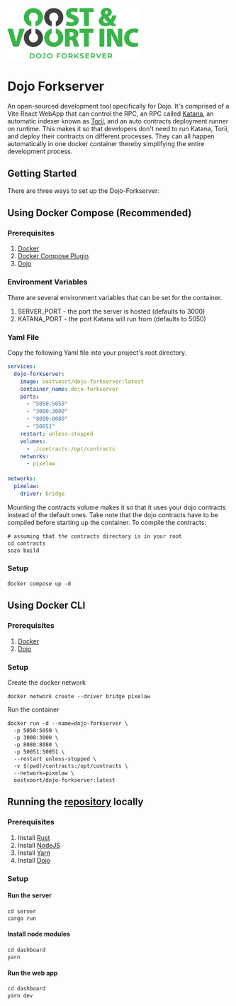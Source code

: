 ![](./assets/logo.png)
# Dojo Forkserver
An open-sourced development tool specifically for Dojo. It's comprised of a Vite React WebApp
that can control the RPC, an RPC called [Katana](https://book.dojoengine.org/toolchain/katana/overview.html),
an automatic indexer known as [Torii](https://book.dojoengine.org/toolchain/torii/overview.html),
and an auto contracts deployment runner on runtime. This makes it so that developers don't need
to run Katana, Torii, and deploy their contracts on different processes. They can all happen
automatically in one docker container thereby simplifying the entire development process.

## Getting Started
There are three ways to set up the Dojo-Forkserver:

## Using Docker Compose (Recommended)

### Prerequisites
1. [Docker](https://docs.docker.com/get-docker/)
2. [Docker Compose Plugin](https://docs.docker.com/compose/install/)
3. [Dojo](https://book.dojoengine.org/getting-started/quick-start.html)

### Environment Variables
There are several environment variables that can be set for the container.
1. SERVER_PORT - the port the server is hosted (defaults to 3000)
2. KATANA_PORT - the port Katana will run from (defaults to 5050)

### Yaml File
Copy the following Yaml file into your project's root directory.
````yaml
services:
  dojo-forkserver:
    image: oostvoort/dojo-forkserver:latest
    container_name: dojo-forkserver
    ports:
      - "5050:5050"
      - "3000:3000"
      - "8080:8080"
      - "50051"
    restart: unless-stopped
    volumes:
      - ./contracts:/opt/contracts
    networks:
      - pixelaw

networks:
  pixelaw:
    driver: bridge

````
Mounting the contracts volume makes it so that it uses your dojo contracts instead of the 
default ones. Take note that the dojo contracts have to be compiled before starting up the
container. To compile the contracts:

````shell
# assuming that the contracts directory is in your root
cd contracts
sozo build
````

### Setup
````shell
docker compose up -d
````

## Using Docker CLI

### Prerequisites
1. [Docker](https://docs.docker.com/get-docker/)
2. [Dojo](https://book.dojoengine.org/getting-started/quick-start.html)

### Setup
Create the docker network
````shell
docker network create --driver bridge pixelaw
````

Run the container
````shell
docker run -d --name=dojo-forkserver \
  -p 5050:5050 \
  -p 3000:3000 \
  -p 8080:8080 \
  -p 50051:50051 \
  --restart unless-stopped \
  -v $(pwd)/contracts:/opt/contracts \
  --network=pixelaw \
  oostvoort/dojo-forkserver:latest
````

## Running the [repository](https://github.com/oostvoort/dojo-forkserver) locally

### Prerequisites
1. Install [Rust](https://www.rust-lang.org/tools/install)
2. Install [NodeJS](https://nodejs.org/en/download)
3. Install [Yarn](https://classic.yarnpkg.com/lang/en/docs/install/)
4. Install [Dojo](https://book.dojoengine.org/getting-started/installation.html)

### Setup
#### Run the server
````shell
cd server
cargo run
````
#### Install node modules
````shell
cd dashboard
yarn
````
#### Run the web app
````shell
cd dashboard
yarn dev
````